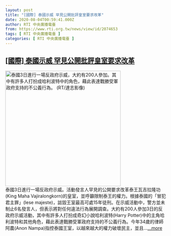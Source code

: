 ```yaml
---
layout: post
title: "[國際] 泰國示威 罕見公開批評皇室要求改革"
date: 2020-08-04T00:59:41.000Z
author: RTI 中央廣播電臺
from: https://www.rti.org.tw/news/view/id/2074653
tags: [ RTI 中央廣播電臺 ]
categories: [ RTI 中央廣播電臺 ]
---
```

<!--1596502781000-->
[[國際] 泰國示威 罕見公開批評皇室要求改革](https://www.rti.org.tw/news/view/id/2074653)
------

<div>
<img src="https://static.rti.org.tw/assets/thumbnails/2020/08/04/ef37328dde2aa820e31c1a65c5f324e5.JPG" width="360" alt="泰國3日進行一場反政府示威，大約有200人參加。其中有許多人打扮成哈利波特中的角色，藉此表達戰勝受軍政府支持的不公義行為。 (RT/達志影像)" title="泰國3日進行一場反政府示威，大約有200人參加。其中有許多人打扮成哈利波特中的角色，藉此表達戰勝受軍政府支持的不公義行為。 (RT/達志影像)"><br>泰國3日進行一場反政府示威。活動發言人罕見的公開要求改革泰王瓦吉拉隆功(King Maha Vajiralongkorn)的皇室，並呼籲限制泰王的權力。根據泰國的「冒犯君主罪」(lese majeste)，詆毀王室最高可處15年徒刑。在示威活動中，警方並未制止6名發言人，但表示將對任何違法行為展開調查。大約有200人參加3日的反政府示威活動，其中有許多人打扮成奇幻小說哈利波特(Harry Potter)中的主角哈利波特和其他角色，藉此表達戰勝受軍政府支持的不公義行為。今年34歲的律師阿農(Anon Nampa)指控泰國王室，以越來越大的權力破壞民主，並且...<a target="_blank" href="https://www.rti.org.tw/news/view/id/2074653">...more</a>
</div>
